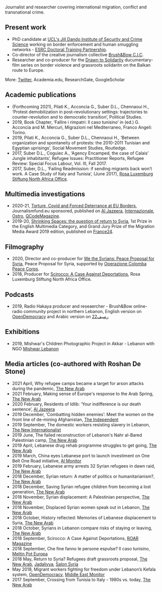 Journalist and researcher covering international migration, conflict and transnational crime.

## Present work
- PhD candidate at [UCL's Jill Dando Institute of Security and Crime Science](https://www.ucl.ac.uk/jill-dando-institute/) working on border enforcement and human smuggling networks - [ESRC Doctoral Training Partnership](https://ubel-dtp.ac.uk). 
- Co-director of the creative journalism collective [Brush&Bow C.I.C](https://brushandbow.com).
- Researcher and co-producer for the [Drawn to Solidarity](https://culturalfoundation.eu/stories/cosround2-border-violence-monitoring-network) ducumentary-film series on border violence and grassroots solidaritn on the Balkan route to Europe.

More: [Twitter](https://twitter.com/davidlsuber), Academia.edu, ResearchGate, GoogleScholar

## Academic publications
- (Forthcoming 2021), Pilati K., Acconcia G., Suber D.L., Chennaoui H., ‘Protest demobilization in post-revolutionary settings: trajectories to counter-revolution and to democratic transition’, Political Studies.
- 2019, Book Chapter, ‘Fallire i rimpatri: Il caso tunisino’ in (ed.) G. Acconcia and M. Mercuri, Migrazioni nel Mediterraneo, Franco Angeli: Torino.
- 2019, Pilati K., Acconcia G., Suber D.L., Chennaoui H., ‘Between organization and spontaneity of protests: the 2010-2011 Tunisian and Egyptian uprisings’, Social Movement Studies, Routledge.
- 2017, Suber D.L., Coguiec A., ‘Agency Encamped, the case of Calais’ Jungle inhabitants’, Refugee Issues: Practitioner Reports, Refugee Review: Special Focus Labour, Vol. III, Fall 2017.
- 2017, Suber, D.L., ‘Failing Readmission: if sending migrants back won’t work. A Case Study of Italy and Tunisia’, (June 2017), [Rosa Luxemburg Stiftung North Africa Office](https://rosaluxna.org/publications/failing-readmission-if-sending-migrants-back-wont-work-a-case-study-of-italy-and-tunisia/). 

## Multimedia investigations
-  2020-21, [Torture, Covid and Forced Deterrance at EU Borders](https://www.journalismfund.eu/supported-projects/torture-covid-19-and-forced-deterrence-eu-borders), Journalismfund.eu sponsored, published on [Al Jazeera](https://www.aljazeera.net/news/humanrights/2020/12/27/تحقيق-استقصائي-خاص-للجزيرة-نت-يكشف), [Internazionale](https://www.internazionale.it/sommario), [Ostro](https://www.ostro.si/hr/price/torture-covid-19-i-prisilna-odvracanja-na-granicama), [QCodeMagazine](https://www.qcodemag.it/indice/reportage/tortura-covid-19-e-rimpatri/).
- 2019-20, [Shrinking Spaces: the question of return to Syria](https://www.migration-media-award.eu/index.php/en/winning-stories-5/2019/134-english/winners-en/winners-en-2019/multimedia-en-2019/311-shrinking-spaces), 1st Prize in the English Multimedia Category, and Grand Jury Prize of the Migration Media Award 2019 edition, published on [France24](https://webdoc.france24.com/shrinking-spaces/).

## Filmography
- 2020, Director and co-producer for [We the Syrians: Peace Proposal for Syria](https://www.youtube.com/watch?v=VyAxRCCDJyQ), Peace Proposal for Syria, supported by [Operazione Colomba Peace Corps](http://www.operazionecolomba.it/noisiriani).
- 2018, Producer for [Scirocco: A Case Against Deportations](https://vimeo.com/278007474), Rosa Luxemburg Stiftung North Africa Office. 

## Podcasts
- 2019, Radio Hakaya producer and reseaercher - Brush&Bow online-radio community project in northern Lebanon, English version on [OpenDemocracy](https://www.opendemocracy.net/en/author/radio-hakaya/) and Arabic version on [رصيف22](https://raseef22.net/keyword/1000566-راديو%20حكايا)

## Exhibitions
- 2019, Mishwar's Children Photographic Project in Akkar - Lebanon with NGO [Mishwar Lebanon](https://tmbth.netlify.app)

## Media articles (co-authored with Roshan De Stone)
- 2021 April, Why refugee camps became a target for arson attacks during the pandemic, [The New Arab](https://english.alaraby.co.uk/english/indepth/2021/4/15/behind-the-wave-of-arson-attacks-targeting-refugee-camps)
- 2021 February, Making sense of Europe's response to the Arab Spring, [The New Arab](https://english.alaraby.co.uk/english/indepth/2021/2/3/making-sense-of-europes-response-to-the-arab-spring)
- 2020 February, Residents of Idlib: ‘Your indifference is our death sentence’, [Al Jazeera](https://www.aljazeera.com/features/2020/2/20/residents-of-idlib-your-indifference-is-our-death-sentence)
- 2019 December, ‘Combatting hidden enemies’: Meet the women on the front line of de-mining Afghanistan, [The Independent](https://www.independent.co.uk/news/world/asia/afghanistan-landmine-women-taliban-attack-mena-mengal-murder-a9223896.html)
- 2019 September, The domestic workers resisting slavery in Lebanon, [The New Internationalist](https://newint.org/features/2019/09/16/domestic-workers-resisting-slavery-lebanon)
- 2019 June, The failed reconstruction of Lebanon's Nahr al-Bared Palestinian camp, [The New Arab](https://english.alaraby.co.uk/english/indepth/2019/6/11/the-failed-reconstruction-of-lebanons-nahr-al-bared-palestinian-camp)
- 2019 April, Lebanese drug rehab programme struggles to get going, [The New Arab](https://english.alaraby.co.uk/english/indepth/2019/4/16/lebanese-drug-rehab-programme-struggles-to-get-going)
- 2019 March, China eyes Lebanese port to launch investiment on One Belt One Road initiative, [Al Monitor](https://www.al-monitor.com/originals/2019/03/china-lebanon-tripoli-port-investments-syria-reconstruction.html)
- 2019 February, Lebanese army arrests 32 Syrian refugees in dawn raid, [The New Arab](https://english.alaraby.co.uk/english/indepth/2019/2/8/lebanese-army-arrests-32-syrian-refugees-in-dawn-raid)
- 2018 December, Syrian return: A matter of politics or humanitarianism?, [The New Arab](https://english.alaraby.co.uk/english/indepth/2018/12/26/syrian-return-a-matter-of-politics-or-humanitarianism)
- 2018 December, Saving Syrian refugee children from becoming a lost generation, [The New Arab](https://english.alaraby.co.uk/english/indepth/2018/12/11/saving-syrian-refugee-children-from-becoming-a-lost-generation)
- 2018 November, Syrian displacement: A Palestinian perspective, [The New Arab](https://english.alaraby.co.uk/english/indepth/2018/11/7/syrian-displacement-a-palestinian-perspective)
- 2018 November, Displaced Syrian women speak out in Lebanon, [The New Arab](https://english.alaraby.co.uk/english/indepth/2018/11/23/displaced-syrian-women-speak-out-in-lebanon)
- 2018 October, History reflected: Memories of Lebanese displacement to Syria, [The New Arab](https://english.alaraby.co.uk/english/indepth/2018/10/24/history-reflected-memories-of-lebanese-displacement-to-syria)
- 2018 October, Syrians in Lebanon compare risks of staying or leaving, [The New Arab](https://english.alaraby.co.uk/english/indepth/2018/10/16/syrians-in-lebanon-compare-risks-of-staying-or-leaving)
- 2018 September, Scirocco: A Case Against Deportations, [ROAR Magazine](https://roarmag.org/films/scirocco-case-deportations/)
- 2018 September, Che fine fanno le persone espulse? Il caso tunisino, [Meltin Pot Europa](https://www.meltingpot.org/Scirocco-A-Case-Against-Deportations-un-animazione-sui.html#.YF3URy2cbLb)
- 2018 May, Return to Syria? Refugees draft grassroots proposal, [The New Arab](https://english.alaraby.co.uk/english/indepth/2018/5/14/return-to-syria-refugees-draft-grassroots-proposal), [Jadaliyya](https://www.jadaliyya.com/Details/37513/Return-to-Syria-A-Proposal-from-Syrian-Refugees-in-Lebanon), [Salon Syria](https://salonsyria.com/author/david-l-suber-and-roshan-de-stone/#.YF3y_S2cbVp)
- May 2018, Migrant workers fighting for freedom under Lebanon’s Kefala system, [OpenDemocracy](https://www.opendemocracy.net/en/north-africa-west-asia/migrant-workers-fighting-for-freedom-under-leba/), [Middle East Monitor](https://www.middleeastmonitor.com/20180508-women-migrant-workers-come-together-against-the-kafala-system-in-lebanon/)
- 2017 September, Crossing from Tunisia to Italy - 1980s vs. today, [The New Arab](https://english.alaraby.co.uk/english/indepth/2017/9/5/crossing-from-tunisia-to-italy-1980s-vs-today)
